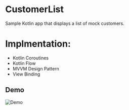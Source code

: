 # CustomerList
Sample Kotlin app that displays a list of mock customers.

# Implmentation:

* Kotlin Coroutines
* Kotlin Flow
* MVVM Design Pattern
* View Binding


## Demo

![Demo](https://thumbs.gfycat.com/ImportantBlueCornsnake-size_restricted.gif)
